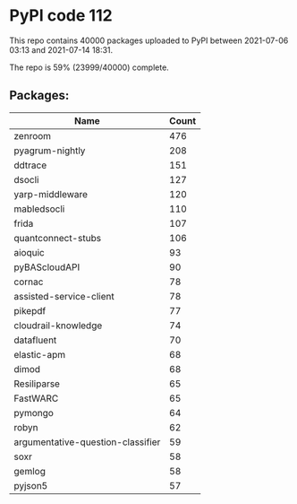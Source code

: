 # PyPI code 112

This repo contains 40000 packages uploaded to PyPI between 
2021-07-06 03:13 and 2021-07-14 18:31.

The repo is 59% (23999/40000) complete.

## Packages:

| Name  | Count |
| ----- | ----- |
| zenroom | 476 |
| pyagrum-nightly | 208 |
| ddtrace | 151 |
| dsocli | 127 |
| yarp-middleware | 120 |
| mabledsocli | 110 |
| frida | 107 |
| quantconnect-stubs | 106 |
| aioquic | 93 |
| pyBAScloudAPI | 90 |
| cornac | 78 |
| assisted-service-client | 78 |
| pikepdf | 77 |
| cloudrail-knowledge | 74 |
| datafluent | 70 |
| elastic-apm | 68 |
| dimod | 68 |
| Resiliparse | 65 |
| FastWARC | 65 |
| pymongo | 64 |
| robyn | 62 |
| argumentative-question-classifier | 59 |
| soxr | 58 |
| gemlog | 58 |
| pyjson5 | 57 |


